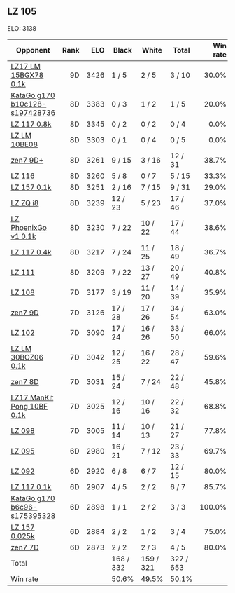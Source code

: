 ## LZ 105 ##

ELO: 3138

Opponent | Rank | ELO | Black | White | Total | Win rate
---------|-----:|----:|-------|-------|-------|-------:
[LZ17 LM 15BGX78 0.1k](LZ17%20LM%2015BGX78%200.1k.md) | 9D | 3426 | 1 / 5 | 2 / 5 | 3 / 10 | 30.0%
[KataGo g170 b10c128-s197428736](KataGo%20g170%20b10c128-s197428736.md) | 8D | 3383 | 0 / 3 | 1 / 2 | 1 / 5 | 20.0%
[LZ 117 0.8k](LZ%20117%200.8k.md) | 8D | 3345 | 0 / 2 | 0 / 2 | 0 / 4 | 0.0%
[LZ LM 10BE08](LZ%20LM%2010BE08.md) | 8D | 3303 | 0 / 1 | 0 / 4 | 0 / 5 | 0.0%
[zen7 9D+](zen7%209D+.md) | 8D | 3261 | 9 / 15 | 3 / 16 | 12 / 31 | 38.7%
[LZ 116](LZ%20116.md) | 8D | 3260 | 5 / 8 | 0 / 7 | 5 / 15 | 33.3%
[LZ 157 0.1k](LZ%20157%200.1k.md) | 8D | 3251 | 2 / 16 | 7 / 15 | 9 / 31 | 29.0%
[LZ ZQ i8](LZ%20ZQ%20i8.md) | 8D | 3239 | 12 / 23 | 5 / 23 | 17 / 46 | 37.0%
[LZ PhoenixGo v1 0.1k](LZ%20PhoenixGo%20v1%200.1k.md) | 8D | 3230 | 7 / 22 | 10 / 22 | 17 / 44 | 38.6%
[LZ 117 0.4k](LZ%20117%200.4k.md) | 8D | 3217 | 7 / 24 | 11 / 25 | 18 / 49 | 36.7%
[LZ 111](LZ%20111.md) | 8D | 3209 | 7 / 22 | 13 / 27 | 20 / 49 | 40.8%
[LZ 108](LZ%20108.md) | 7D | 3177 | 3 / 19 | 11 / 20 | 14 / 39 | 35.9%
[zen7 9D](zen7%209D.md) | 7D | 3126 | 17 / 28 | 17 / 26 | 34 / 54 | 63.0%
[LZ 102](LZ%20102.md) | 7D | 3090 | 17 / 24 | 16 / 26 | 33 / 50 | 66.0%
[LZ LM 30BOZ06 0.1k](LZ%20LM%2030BOZ06%200.1k.md) | 7D | 3042 | 12 / 25 | 16 / 22 | 28 / 47 | 59.6%
[zen7 8D](zen7%208D.md) | 7D | 3031 | 15 / 24 | 7 / 24 | 22 / 48 | 45.8%
[LZ17 ManKit Pong 10BF 0.1k](LZ17%20ManKit%20Pong%2010BF%200.1k.md) | 7D | 3025 | 12 / 16 | 10 / 16 | 22 / 32 | 68.8%
[LZ 098](LZ%20098.md) | 7D | 3005 | 11 / 14 | 10 / 13 | 21 / 27 | 77.8%
[LZ 095](LZ%20095.md) | 6D | 2980 | 16 / 21 | 7 / 12 | 23 / 33 | 69.7%
[LZ 092](LZ%20092.md) | 6D | 2920 | 6 / 8 | 6 / 7 | 12 / 15 | 80.0%
[LZ 117 0.1k](LZ%20117%200.1k.md) | 6D | 2907 | 4 / 5 | 2 / 2 | 6 / 7 | 85.7%
[KataGo g170 b6c96-s175395328](KataGo%20g170%20b6c96-s175395328.md) | 6D | 2898 | 1 / 1 | 2 / 2 | 3 / 3 | 100.0%
[LZ 157 0.025k](LZ%20157%200.025k.md) | 6D | 2884 | 2 / 2 | 1 / 2 | 3 / 4 | 75.0%
[zen7 7D](zen7%207D.md) | 6D | 2873 | 2 / 2 | 2 / 3 | 4 / 5 | 80.0%
Total | | | 168 / 332 | 159 / 321 | 327 / 653 | 
Win rate| | | 50.6% | 49.5% | 50.1% | 
